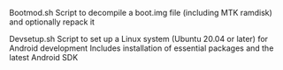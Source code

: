 Bootmod.sh  Script to decompile a boot.img file (including MTK ramdisk) and optionally repack it

Devsetup.sh  Script to set up a Linux system (Ubuntu 20.04 or later) for Android development Includes installation of essential packages and the latest Android SDK

